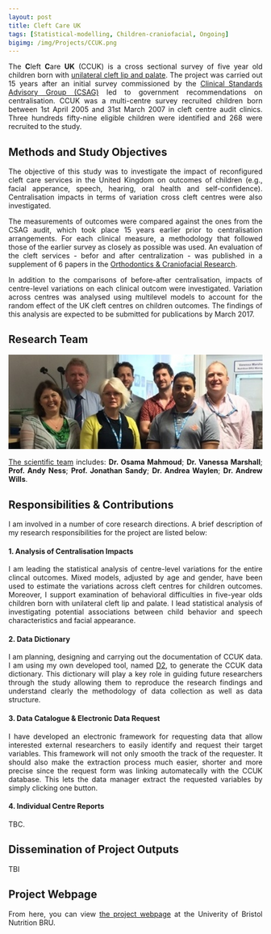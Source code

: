 ```yaml
---
layout: post
title: Cleft Care UK
tags: [Statistical-modelling, Children-craniofacial, Ongoing]
bigimg: /img/Projects/CCUK.png
---
```

<p align="justify">
The <strong>C</strong>left <strong>C</strong>are <strong>UK</strong> (CCUK) is a cross sectional survey of five year old children born with <a href="http://www.nhs.uk/conditions/Cleft-lip-and-palate/Pages/Introduction.aspx" target="_blank">unilateral cleft lip and palate</a>. The project was carried out 15 years after an initial survey commissioned by the <a href="https://www.ncbi.nlm.nih.gov/pubmed/9547971" target="_blank">Clinical Standards Advisory Group (CSAG)</a> led to government recommendations on centralisation. CCUK was a multi-centre survey recruited children born between 1st April 2005 and 31st March 2007 in cleft centre audit clinics. Three hundreds fifty-nine eligible children were identified and 268 were recruited to the study.
</p>

## Methods and Study Objectives
<p align="justify">
The objective of this study was to investigate the impact of reconfigured cleft care services in the United Kingdom on outcomes of children (e.g., facial apperance, speech, hearing, oral health and self-confidence). Centralisation impacts in terms of variation cross cleft centres were also investigated.
</p>

<p align="justify">
The measurements of outcomes were compared against the ones from the CSAG audit, which took place 15 years earlier prior to centralisation arrangements. For each clinical measure, a methodology that followed those of the earlier survey as closely as possible was used. An evaluation of the cleft services - befor and after centralization - was published in a supplement of 6 papers in the <a href="http://onlinelibrary.wiley.com/doi/10.1111/ocr.2015.18.issue-S2/issuetoc" target="_blank">Orthodontics & Craniofacial Research</a>.
</p>

<p align="justify">
In addition to the comparisons of before-after centralisation, impacts of centre-level variations on each clinical outcom were investigated. Variation across centres was analysed using multilevel models to account for the random effect of the UK cleft centres on children outcomes. The findings of this analysis are expected to be submitted for publications by March 2017.
</p>

## Research Team
<img src="/img/Projects/CCUK_scientific_group.jpg" width="680">
<p align="justify">
<a href="http://www.uhbristol.nhs.uk/research-innovation/our-research/bristol-nutrition-bru/cleft-care-uk/contact-us/" target="_blank">The scientific team</a> includes: <strong>Dr. Osama Mahmoud</strong>; <strong>Dr. Vanessa Marshall</strong>; <strong>Prof. Andy Ness</strong>; <strong>Prof. Jonathan Sandy</strong>; <strong>Dr. Andrea Waylen</strong>; <strong>Dr. Andrew Wills</strong>.
</p>

## Responsibilities & Contributions
<p align="justify">
I am involved in a number of core research directions. A brief description of my research responsibilities for the project are listed below:
</p>

#### 1. Analysis of Centralisation Impacts
<p align="justify">
I am leading the statistical analysis of centre-level variations for the entire clincal outcomes. Mixed models, adjusted by age and gender, have been used to estimate the variations across cleft centres for children outcomes. Moreover, I support examination of behavioral difficulties in five-year olds children born with unilateral cleft lip and palate. I lead statistical analysis of investigating potential associations between child behavior and speech characteristics and facial appearance.
</p>

#### 2. Data Dictionary
<p align="justify">
I am planning, designing and carrying out the documentation of CCUK data. I am using my own developed tool, named <a href="D2" target="_blank">D2</a>, to generate the CCUK data dictionary. This dictionary will play a key role in guiding future researchers through the study allowing them to reproduce the research findings and understand clearly the methodology of data collection as well as data structure.
</p>

#### 3. Data Catalogue & Electronic Data Request
<p align="justify">
I have developed an electronic framework for requesting data that allow interested external researchers to easily identify and request their target variables. This framework will not only smooth the track of the requester. It should also make the extraction process much easier, shorter and more precise since the request form was linking automatecally with the CCUK database. This lets the data manager extract the requested variables by simply clicking one button.
</p>

#### 4. Individual Centre Reports
<p align="justify">
TBC.
</p>

## Dissemination of Project Outputs
TBI

## Project Webpage
<p align="justify">
From here, you can view <a href="http://www.uhbristol.nhs.uk/research-innovation/our-research/bristol-nutrition-bru/cleft-care-uk/" target="_blank">the project webpage</a> at the Univerity of Bristol Nutrition BRU.
</p>
